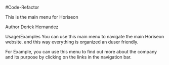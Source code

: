 #Code-Refactor

This is the main menu for Horiseon

Author
Derick Hernandez

Usage/Examples
You can use this main menu to navigate the main Horiseon website. and this way everything is organized an duser friendly.

For Example, you can use this menu to find out more about the company and its purpose by clicking on the links in the navigation bar.
